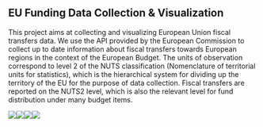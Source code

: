 ## EU Funding Data Collection & Visualization

This project aims at collecting and visualizing European Union fiscal transfers data. We use the API provided by the European Commission to collect up to date information about fiscal transfers towards European regions in the context of the European Budget. The units of observation correspond to level 2 of the NUTS classification (Nomenclature of territorial units for statistics), which is the hierarchical system for dividing up the territory of the EU for the purpose of data collection. Fiscal transfers are reported on the NUTS2 level, which is also the relevant level for fund distribution under many budget items.


![](README_files/figure-markdown_strict/pressure-1.png)![](README_files/figure-markdown_strict/pressure-2.png)![](README_files/figure-markdown_strict/pressure-3.png)![](README_files/figure-markdown_strict/pressure-4.png)
